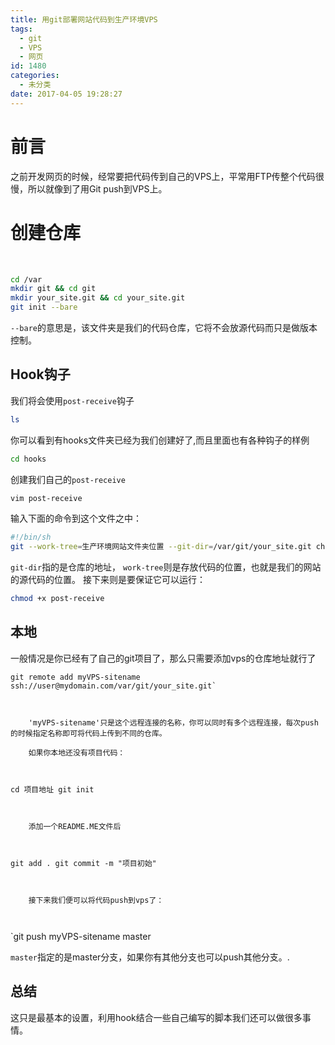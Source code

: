 ```yaml
---
title: 用git部署网站代码到生产环境VPS
tags:
  - git
  - VPS
  - 网页
id: 1480
categories:
  - 未分类
date: 2017-04-05 19:28:27
---
```


# 前言

之前开发网页的时候，经常要把代码传到自己的VPS上，平常用FTP传整个代码很慢，所以就像到了用Git push到VPS上。

# 创建仓库

 

```sh
cd /var
mkdir git && cd git
mkdir your_site.git && cd your_site.git
git init --bare
```


`--bare`的意思是，该文件夹是我们的代码仓库，它将不会放源代码而只是做版本控制。

## Hook钩子

我们将会使用`post-receive`钩子

```sh
ls
```


你可以看到有hooks文件夹已经为我们创建好了,而且里面也有各种钩子的样例

```sh
cd hooks
```


创建我们自己的`post-receive`

```sh
vim post-receive
```


输入下面的命令到这个文件之中：

```sh
#!/bin/sh
git --work-tree=生产环境网站文件夹位置 --git-dir=/var/git/your_site.git checkout -f
```


`git-dir`指的是仓库的地址， `work-tree`则是存放代码的位置，也就是我们的网站的源代码的位置。 接下来则是要保证它可以运行：

```sh
chmod +x post-receive
```


## 本地

一般情况是你已经有了自己的git项目了，那么只需要添加vps的仓库地址就行了

    git remote add myVPS-sitename ssh://user@mydomain.com/var/git/your_site.git`
```


    'myVPS-sitename'只是这个远程连接的名称，你可以同时有多个远程连接，每次push的时候指定名称即可将代码上传到不同的仓库。

    如果你本地还没有项目代码：

    
```
`cd 项目地址
    git init`
```


    添加一个README.ME文件后

    
```
`git add .
    git commit -m "项目初始"`
```


    接下来我们便可以将代码push到vps了：

    
```
`git push myVPS-sitename master

`master`指定的是master分支，如果你有其他分支也可以push其他分支。.

## 总结

这只是最基本的设置，利用hook结合一些自己编写的脚本我们还可以做很多事情。